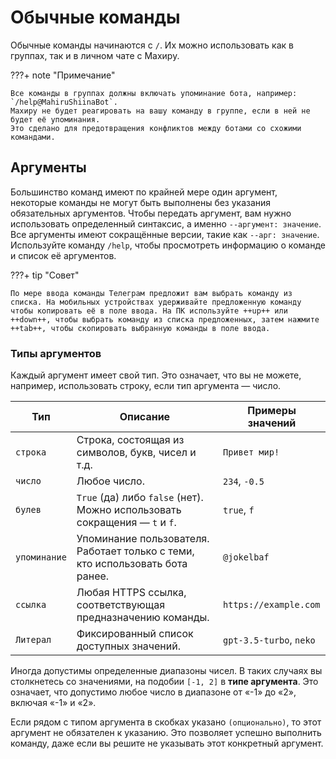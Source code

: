 # Обычные команды

Обычные команды начинаются с `/`. Их можно использовать как в группах, так и в личном чате с Махиру.

???+ note "Примечание"

    Все команды в группах должны включать упоминание бота, например: `/help@MahiruShiinaBot`.
    Махиру не будет реагировать на вашу команду в группе, если в ней не будет её упоминания.
    Это сделано для предотвращения конфликтов между ботами со схожими командами.

## Аргументы

Большинство команд имеют по крайней мере один аргумент, некоторые команды не могут быть выполнены без указания обязательных аргументов. Чтобы передать аргумент, вам нужно использовать определенный синтаксис, а именно `--аргумент: значение`. Все аргументы имеют сокращённые версии, такие как `--арг: значение`. Используйте команду `/help`, чтобы просмотреть информацию о команде и список её аргументов.

???+ tip "Совет"

    По мере ввода команды Телеграм предложит вам выбрать команду из списка. На мобильных устройствах удерживайте предложенную команду
    чтобы копировать её в поле ввода. На ПК используйте ++up++ или ++down++, чтобы выбрать команду из списка предложенных, затем нажмите 
    ++tab++, чтобы скопировать выбранную команды в поле ввода.

### Типы аргументов

Каждый аргумент имеет свой тип. Это означает, что вы не можете, например, использовать строку, если тип аргумента — число.

| Тип          | Описание                                                                       | Примеры значений        |
| ------------ | ------------------------------------------------------------------------------ | ----------------------- |
| `строка`     | Строка, состоящая из символов, букв, чисел и т.д.                              | `Привет мир!`           |
| `число`      | Любое число.                                                                   | `234`, `-0.5`           |
| `булев`      | `True` (да) либо `false` (нет). Можно использовать сокращения — `t` и `f`.     | `true`, `f`             |
| `упоминание` | Упоминание пользователя. Работает только с теми, кто использовать бота ранее.  | `@jokelbaf`             |
| `ссылка`     | Любая HTTPS ссылка, соответствующая предназначению команды.                    | `https://example.com`   |
| `Литерал`    | Фиксированный список доступных значений.                                       | `gpt-3.5-turbo`, `neko` |

Иногда допустимы определенные диапазоны чисел. В таких случаях вы столкнетесь со значениями, на подобии `[-1, 2]` в **типе аргумента**. Это означает, что допустимо любое число в диапазоне от «-1» до «2», включая «-1» и «2».

Если рядом с типом аргумента в скобках указано `(опционально)`, то этот аргумент не обязателен к указанию. Это позволяет успешно выполнить команду, даже если вы решите не указывать этот конкретный аргумент.
